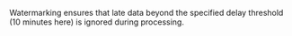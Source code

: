 Watermarking ensures that late data beyond the specified delay threshold (10 minutes here) is ignored during processing.